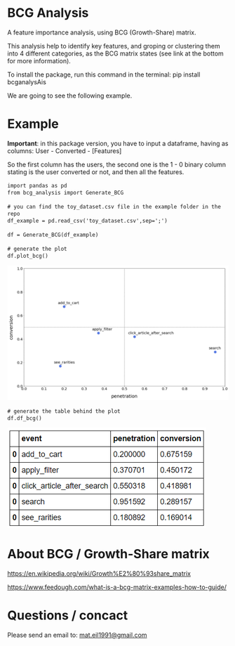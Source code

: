 # BCG Analysis

A feature importance analysis, using BCG (Growth-Share) matrix.

This analysis help to identify key features, and groping or clustering them into 4 different categories, as the BCG matrix states (see link at the bottom for more information).

To install the package, run this command in the terminal: pip install bcganalysAis

We are going to see the following example.

# Example

**Important**: in this package version, you have to input a dataframe, having as columns:
User - Converted - [Features]

So the first column has the users, the second one is the 1 - 0 binary column stating is the user converted or not, and then all the features.

```
import pandas as pd
from bcg_analysis import Generate_BCG

# you can find the toy_dataset.csv file in the example folder in the repo
df_example = pd.read_csv('toy_dataset.csv',sep=';')

df = Generate_BCG(df_example)

# generate the plot
df.plot_bcg()
```

![](example/plot_bcg_example.PNG)

```
# generate the table behind the plot
df.df_bcg()
```

![](example/df_bcg_example.PNG)


# About BCG / Growth-Share matrix
https://en.wikipedia.org/wiki/Growth%E2%80%93share_matrix

https://www.feedough.com/what-is-a-bcg-matrix-examples-how-to-guide/


# Questions / concact

Please send an email to:
mat.eil1991@gmail.com

